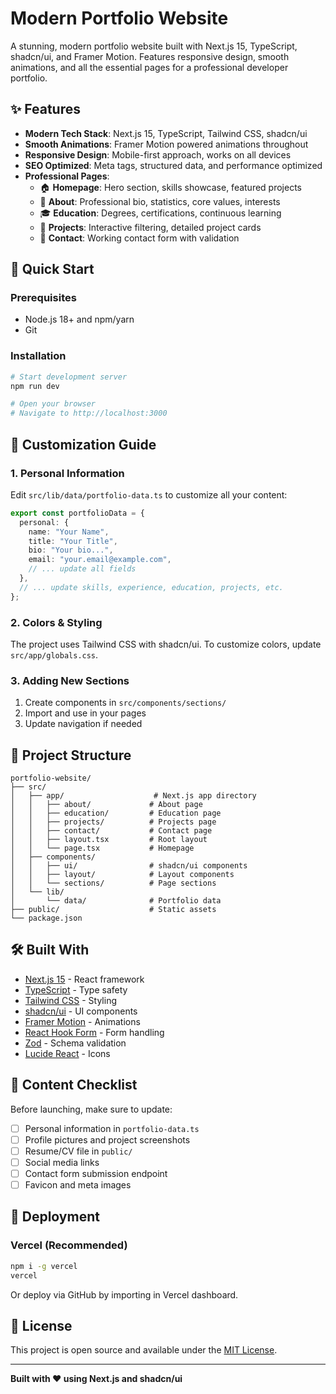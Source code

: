 # Modern Portfolio Website

A stunning, modern portfolio website built with Next.js 15, TypeScript, shadcn/ui, and Framer Motion. Features responsive design, smooth animations, and all the essential pages for a professional developer portfolio.

## ✨ Features

- **Modern Tech Stack**: Next.js 15, TypeScript, Tailwind CSS, shadcn/ui
- **Smooth Animations**: Framer Motion powered animations throughout
- **Responsive Design**: Mobile-first approach, works on all devices
- **SEO Optimized**: Meta tags, structured data, and performance optimized
- **Professional Pages**:
  - 🏠 **Homepage**: Hero section, skills showcase, featured projects
  - 👤 **About**: Professional bio, statistics, core values, interests
  - 🎓 **Education**: Degrees, certifications, continuous learning
  - 💼 **Projects**: Interactive filtering, detailed project cards
  - 📧 **Contact**: Working contact form with validation

## 🚀 Quick Start

### Prerequisites

- Node.js 18+ and npm/yarn
- Git

### Installation

```bash
# Start development server
npm run dev

# Open your browser
# Navigate to http://localhost:3000
```

## 🎨 Customization Guide

### 1. Personal Information

Edit `src/lib/data/portfolio-data.ts` to customize all your content:

```typescript
export const portfolioData = {
  personal: {
    name: "Your Name",
    title: "Your Title",
    bio: "Your bio...",
    email: "your.email@example.com",
    // ... update all fields
  },
  // ... update skills, experience, education, projects, etc.
};
```

### 2. Colors & Styling

The project uses Tailwind CSS with shadcn/ui. To customize colors, update `src/app/globals.css`.

### 3. Adding New Sections

1. Create components in `src/components/sections/`
2. Import and use in your pages
3. Update navigation if needed

## 📁 Project Structure

```
portfolio-website/
├── src/
│   ├── app/                    # Next.js app directory
│   │   ├── about/             # About page
│   │   ├── education/         # Education page
│   │   ├── projects/          # Projects page
│   │   ├── contact/           # Contact page
│   │   ├── layout.tsx         # Root layout
│   │   └── page.tsx           # Homepage
│   ├── components/
│   │   ├── ui/                # shadcn/ui components
│   │   ├── layout/            # Layout components
│   │   └── sections/          # Page sections
│   └── lib/
│       └── data/              # Portfolio data
├── public/                    # Static assets
└── package.json
```

## 🛠️ Built With

- [Next.js 15](https://nextjs.org/) - React framework
- [TypeScript](https://www.typescriptlang.org/) - Type safety
- [Tailwind CSS](https://tailwindcss.com/) - Styling
- [shadcn/ui](https://ui.shadcn.com/) - UI components
- [Framer Motion](https://www.framer.com/motion/) - Animations
- [React Hook Form](https://react-hook-form.com/) - Form handling
- [Zod](https://zod.dev/) - Schema validation
- [Lucide React](https://lucide.dev/) - Icons

## 📝 Content Checklist

Before launching, make sure to update:

- [ ] Personal information in `portfolio-data.ts`
- [ ] Profile pictures and project screenshots
- [ ] Resume/CV file in `public/`
- [ ] Social media links
- [ ] Contact form submission endpoint
- [ ] Favicon and meta images

## 🚀 Deployment

### Vercel (Recommended)

```bash
npm i -g vercel
vercel
```

Or deploy via GitHub by importing in Vercel dashboard.

## 📄 License

This project is open source and available under the [MIT License](LICENSE).

---

**Built with ❤️ using Next.js and shadcn/ui**

